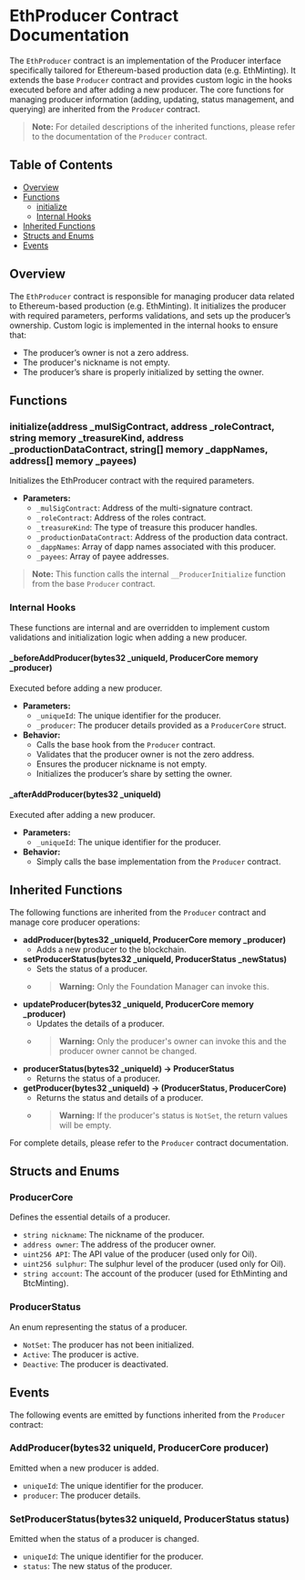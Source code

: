 # EthProducer Contract Documentation

The `EthProducer` contract is an implementation of the Producer interface specifically tailored for Ethereum-based production data (e.g. EthMinting). It extends the base `Producer` contract and provides custom logic in the hooks executed before and after adding a new producer. The core functions for managing producer information (adding, updating, status management, and querying) are inherited from the `Producer` contract.

> **Note:** For detailed descriptions of the inherited functions, please refer to the documentation of the `Producer` contract.

## Table of Contents

- [Overview](#overview)
- [Functions](#functions)
  - [initialize](#initialize)
  - [Internal Hooks](#internal-hooks)
- [Inherited Functions](#inherited-functions)
- [Structs and Enums](#structs-and-enums)
- [Events](#events)

## Overview

The `EthProducer` contract is responsible for managing producer data related to Ethereum-based production (e.g. EthMinting). It initializes the producer with required parameters, performs validations, and sets up the producer’s ownership. Custom logic is implemented in the internal hooks to ensure that:
- The producer’s owner is not a zero address.
- The producer's nickname is not empty.
- The producer’s share is properly initialized by setting the owner.

## Functions

### initialize(address _mulSigContract, address _roleContract, string memory _treasureKind, address _productionDataContract, string[] memory _dappNames, address[] memory _payees)

Initializes the EthProducer contract with the required parameters.

- **Parameters:**
  - `_mulSigContract`: Address of the multi-signature contract.
  - `_roleContract`: Address of the roles contract.
  - `_treasureKind`: The type of treasure this producer handles.
  - `_productionDataContract`: Address of the production data contract.
  - `_dappNames`: Array of dapp names associated with this producer.
  - `_payees`: Array of payee addresses.
  
> **Note:** This function calls the internal `__ProducerInitialize` function from the base `Producer` contract.

### Internal Hooks

These functions are internal and are overridden to implement custom validations and initialization logic when adding a new producer.

#### _beforeAddProducer(bytes32 _uniqueId, ProducerCore memory _producer)

Executed before adding a new producer.

- **Parameters:**
  - `_uniqueId`: The unique identifier for the producer.
  - `_producer`: The producer details provided as a `ProducerCore` struct.
- **Behavior:**
  - Calls the base hook from the `Producer` contract.
  - Validates that the producer owner is not the zero address.
  - Ensures the producer nickname is not empty.
  - Initializes the producer’s share by setting the owner.

#### _afterAddProducer(bytes32 _uniqueId)

Executed after adding a new producer.

- **Parameters:**
  - `_uniqueId`: The unique identifier for the producer.
- **Behavior:**
  - Simply calls the base implementation from the `Producer` contract.

## Inherited Functions

The following functions are inherited from the `Producer` contract and manage core producer operations:

- **addProducer(bytes32 _uniqueId, ProducerCore memory _producer)**
  - Adds a new producer to the blockchain.
- **setProducerStatus(bytes32 _uniqueId, ProducerStatus _newStatus)**
  - Sets the status of a producer.
  - > **Warning:** Only the Foundation Manager can invoke this.
- **updateProducer(bytes32 _uniqueId, ProducerCore memory _producer)**
  - Updates the details of a producer.
  - > **Warning:** Only the producer's owner can invoke this and the producer owner cannot be changed.
- **producerStatus(bytes32 _uniqueId) -> ProducerStatus**
  - Returns the status of a producer.
- **getProducer(bytes32 _uniqueId) -> (ProducerStatus, ProducerCore)**
  - Returns the status and details of a producer.
  - > **Warning:** If the producer's status is `NotSet`, the return values will be empty.

For complete details, please refer to the `Producer` contract documentation.

## Structs and Enums

### ProducerCore

Defines the essential details of a producer.

- `string nickname`: The nickname of the producer.
- `address owner`: The address of the producer owner.
- `uint256 API`: The API value of the producer (used only for Oil).
- `uint256 sulphur`: The sulphur level of the producer (used only for Oil).
- `string account`: The account of the producer (used for EthMinting and BtcMinting).

### ProducerStatus

An enum representing the status of a producer.

- `NotSet`: The producer has not been initialized.
- `Active`: The producer is active.
- `Deactive`: The producer is deactivated.

## Events

The following events are emitted by functions inherited from the `Producer` contract:

### AddProducer(bytes32 uniqueId, ProducerCore producer)
Emitted when a new producer is added.

- `uniqueId`: The unique identifier for the producer.
- `producer`: The producer details.

### SetProducerStatus(bytes32 uniqueId, ProducerStatus status)
Emitted when the status of a producer is changed.

- `uniqueId`: The unique identifier for the producer.
- `status`: The new status of the producer.
